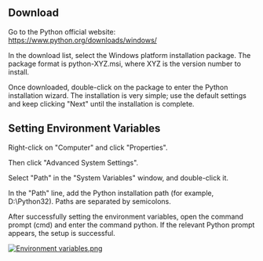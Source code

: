 ## Download

Go to the Python official website: <https://www.python.org/downloads/windows/>

In the download list, select the Windows platform installation package. The
package format is python-XYZ.msi, where XYZ is the version number to install.

Once downloaded, double-click on the package to enter the Python installation
wizard. The installation is very simple; use the default settings and keep
clicking "Next" until the installation is complete.

## Setting Environment Variables

Right-click on "Computer" and click "Properties".

Then click "Advanced System Settings".

Select "Path" in the "System Variables" window, and double-click it.

In the "Path" line, add the Python installation path (for example,
D:\Python32). Paths are separated by semicolons.

  
After successfully setting the environment variables, open the command prompt
(cmd) and enter the command python. If the relevant Python prompt appears, the
setup is successful.

[![Environment
variables.png](images/Environment_variables.png)](images/Environment_variables.png)


